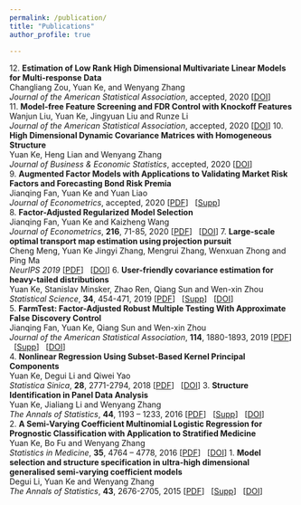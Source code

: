 ```yaml
---
permalink: /publication/
title: "Publications"
author_profile: true

---
```

12\. **Estimation of Low Rank High Dimensional Multivariate Linear Models for Multi-response Data**    
   Changliang Zou, Yuan Ke, and Wenyang Zhang      
   *Journal of the American Statistical Association*, accepted, 2020  [[DOI](https://doi.org/10.1080/01621459.2020.1799813)]  
11\. **Model-free Feature Screening and FDR Control with Knockoff Features**    
   Wanjun Liu, Yuan Ke, Jingyuan Liu and Runze Li      
   *Journal of the American Statistical Association*, accepted, 2020  [[DOI](https://doi.org/10.1080/01621459.2020.1783274)]
10\. **High Dimensional Dynamic Covariance Matrices with Homogeneous Structure**    
   Yuan Ke, Heng Lian and Wenyang Zhang      
   *Journal of Business & Economic Statistics*, accepted, 2020    [[DOI](https://doi.org/10.1080/07350015.2020.1779079)]   
9\. **Augmented Factor Models with Applications to Validating Market Risk Factors and Forecasting Bond Risk Premia**    
   Jianqing Fan, Yuan Ke and Yuan Liao      
   *Journal of Econometrics*, accepted, 2020  [[PDF](http://yuan-ke.github.io/files/FanKeLiao_19.pdf)] &nbsp;  [[Supp](http://yuan-ke.github.io/files/FanKeLiao_19_supp.pdf)]  
8\. **Factor-Adjusted Regularized Model Selection**    
   Jianqing Fan, Yuan Ke and Kaizheng Wang      
   *Journal of Econometrics*, **216**, 71-85, 2020  [[PDF](http://yuan-ke.github.io/files/FARMselect.pdf)] &nbsp;  [[DOI](https://doi.org/10.1016/j.jeconom.2020.01.006)]
7\. **Large-scale optimal transport map estimation using projection pursuit**    
   Cheng Meng, Yuan Ke Jingyi Zhang, Mengrui Zhang, Wenxuan Zhong and Ping Ma      
   *NeurIPS 2019*  [[PDF](http://yuan-ke.github.io/files/NIPS2019.pdf)] &nbsp;  [[DOI](https://papers.nips.cc/paper/9023-large-scale-optimal-transport-map-estimation-using-projection-pursuit)]
6\. **User-friendly covariance estimation for heavy-tailed distributions**    
   Yuan Ke, Stanislav Minsker, Zhao Ren, Qiang Sun and Wen-xin Zhou      
   *Statistical Science*, **34**, 454-471, 2019  [[PDF](http://yuan-ke.github.io/files/RobustCov.pdf)] &nbsp;  [[Supp](http://yuan-ke.github.io/files/RobustCov_supp.pdf)]   &nbsp; [[DOI](http://dx.doi.org/10.1214/19-STS711)]    
5\. **FarmTest: Factor-Adjusted Robust Multiple Testing With Approximate False Discovery Control**    
   Jianqing Fan, Yuan Ke, Qiang Sun and Wen-xin Zhou      
   *Journal of the American Statistical Association*, **114**, 1880-1893, 2019  [[PDF](http://yuan-ke.github.io/files/FarmTest.pdf)] &nbsp;  [[Supp](http://yuan-ke.github.io/files/FarmTest_supp.pdf)]  &nbsp; [[DOI](https://doi.org/10.1080/01621459.2018.1527700)]     
4\. **Nonlinear Regression Using Subset-Based Kernel Principal Components**    
   Yuan Ke, Degui Li and Qiwei Yao      
   *Statistica Sinica*, **28**, 2771-2794, 2018  [[PDF](http://yuan-ke.github.io/files/KeLiYao_16.pdf)] &nbsp;  [[DOI](http://www3.stat.sinica.edu.tw/statistica/J28N5/J28N528/J28N528.html)]
3\. **Structure Identification in Panel Data Analysis**    
   Yuan Ke, Jialiang Li and Wenyang Zhang      
   *The Annals of Statistics*, **44**, 1193 – 1233, 2016  [[PDF](http://yuan-ke.github.io/files/KeLiZhang_16.pdf)] &nbsp;  [[Supp](http://yuan-ke.github.io/files/KeLiZhang_16_supp.pdf)]  &nbsp; [[DOI](https://onlinelibrary.wiley.com/doi/abs/10.1002/sim.7034)]      
2\. **A Semi-Varying Coefficient Multinomial Logistic Regression for Prognostic Classification with Application to Stratified Medicine**    
   Yuan Ke, Bo Fu and Wenyang Zhang      
   *Statistics in Medicine*, **35**, 4764 – 4778, 2016  [[PDF](http://yuan-ke.github.io/files/KeFuZhang_16.pdf)] &nbsp;   [[DOI](https://projecteuclid.org/euclid.aos/1460381691)]
1\. **Model selection and structure specification in ultra-high dimensional generalised semi-varying coefficient models**      
    Degui Li, Yuan Ke and Wenyang Zhang        
    *The Annals of Statistics*, **43**, 2676-2705, 2015  [[PDF](http://yuan-ke.github.io/files/LiKeZhang_15.pdf)] &nbsp;  [[Supp](http://yuan-ke.github.io/files/LiKeZhang_15_supp.pdf)]  &nbsp; [[DOI](https://projecteuclid.org/euclid.aos/1444222089)]
